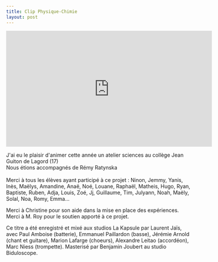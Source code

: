 ```yaml
---
title: Clip Physique-Chimie
layout: post
---
```

<iframe width="560" height="315" src="https://www.youtube.com/embed/-2ZH0Md3Pr0?si=AgiCyMrVco1u87zN" title="YouTube video player" frameborder="0" allow="accelerometer; autoplay; clipboard-write; encrypted-media; gyroscope; picture-in-picture; web-share" referrerpolicy="strict-origin-when-cross-origin" allowfullscreen></iframe>

J'ai eu le plaisir d'animer cette année un atelier sciences au collège Jean Guiton de Lagord (17)\
 Nous étions accompagnés de Rémy Ratynska\
\
Merci à tous les élèves ayant participé à ce projet : Ninon, Jemmy, Yanis, Inès, Maëlys, Amandine, Anaë, Noé, Louane, Raphaël, Matheis, Hugo, Ryan, Baptiste, Ruben, Adja, Louis, Zoé, Jj, Guillaume, Tim, Julyann, Noah, Maëly, Solal, Noa, Romy, Emma...

Merci à Christine pour son aide dans la mise en place des expériences. Merci à M. Roy pour le soutien apporté à ce projet.

Ce titre a été enregistré et mixé aux studios La Kapsule par Laurent Jaïs, avec Paul Amboise (batterie), Emmanuel Paillardon (basse), Jérémie Arnold (chant et guitare), Marion Lafarge (choeurs), Alexandre Leitao (accordéon), Marc Niess (trompette). Masterisé par Benjamin Joubert au studio Biduloscope.
